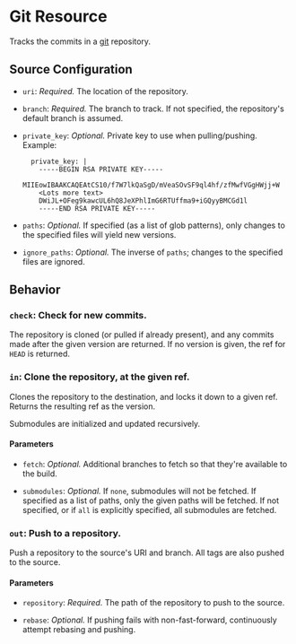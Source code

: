 # Git Resource

Tracks the commits in a [git](http://git-scm.com/) repository.


## Source Configuration

* `uri`: *Required.* The location of the repository.

* `branch`: *Required.* The branch to track. If not specified, the repository's
  default branch is assumed.

* `private_key`: *Optional.* Private key to use when pulling/pushing. 
    Example:
    ```
      private_key: |
        -----BEGIN RSA PRIVATE KEY-----
        MIIEowIBAAKCAQEAtCS10/f7W7lkQaSgD/mVeaSOvSF9ql4hf/zfMwfVGgHWjj+W
        <Lots more text>
        DWiJL+OFeg9kawcUL6hQ8JeXPhlImG6RTUffma9+iGQyyBMCGd1l
        -----END RSA PRIVATE KEY-----
    ```
    
* `paths`: *Optional.* If specified (as a list of glob patterns), only changes
  to the specified files will yield new versions.

* `ignore_paths`: *Optional.* The inverse of `paths`; changes to the specified
  files are ignored.


## Behavior

### `check`: Check for new commits.

The repository is cloned (or pulled if already present), and any commits
made after the given version are returned. If no version is given, the ref
for `HEAD` is returned.


### `in`: Clone the repository, at the given ref.

Clones the repository to the destination, and locks it down to a given ref.
Returns the resulting ref as the version.

Submodules are initialized and updated recursively.


#### Parameters

* `fetch`: *Optional.* Additional branches to fetch so that they're available
  to the build.

* `submodules`: *Optional.* If `none`, submodules will not be
  fetched. If specified as a list of paths, only the given paths will be
  fetched. If not specified, or if `all` is explicitly specified, all
  submodules are fetched.


### `out`: Push to a repository.

Push a repository to the source's URI and branch. All tags are also pushed
to the source.

#### Parameters

* `repository`: *Required.* The path of the repository to push to the source.

* `rebase`: *Optional.* If pushing fails with non-fast-forward, continuously
  attempt rebasing and pushing.
